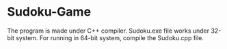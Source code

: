# Sudoku-Game
The program is made under C++ compiler.
Sudoku.exe file works under 32-bit system.
For running in 64-bit system, compile the Sudoku.cpp file.
